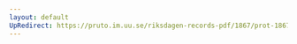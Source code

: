 ```yaml
---
layout: default
UpRedirect: https://pruto.im.uu.se/riksdagen-records-pdf/1867/prot-1867--ak--408/prot-1867--ak--408_024.pdf
---
```

